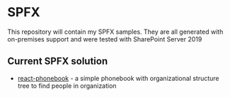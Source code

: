 # SPFX
This repository will contain my SPFX samples. They are all generated with on-premises support and were tested with SharePoint Server 2019

## Current SPFX solution
* [react-phonebook](https://github.com/zzindexx/SPFX/tree/master/react-phonebook) - a simple phonebook with organizational structure tree to find people in organization

